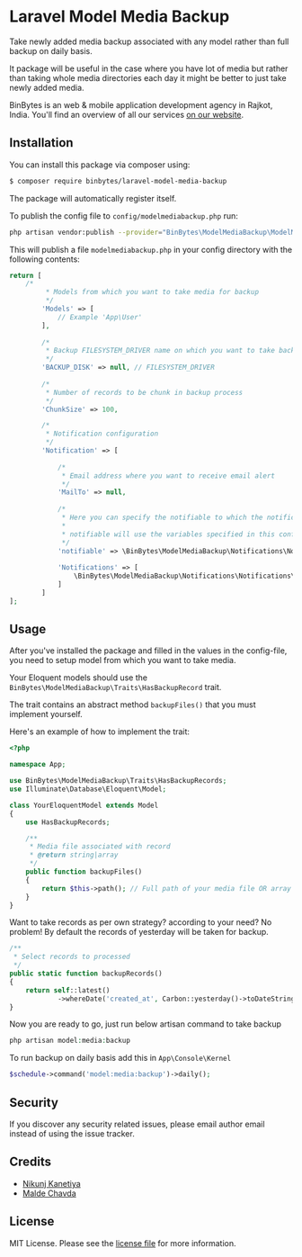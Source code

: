 # Laravel Model Media Backup
Take newly added media backup associated with any model rather than full backup on daily basis.

It package will be useful in the case where you have lot of media but rather than taking whole media directories each day it might be better to just take newly added media.


BinBytes is an web & mobile application development agency in Rajkot, India. You'll find an overview of all our services [on our website](https://binbytes.com).

## Installation

You can install this package via composer using:

``` bash
$ composer require binbytes/laravel-model-media-backup
```

The package will automatically register itself.

To publish the config file to `config/modelmediabackup.php` run:

```bash
php artisan vendor:publish --provider="BinBytes\ModelMediaBackup\ModelMediaBackupServiceProvider"
```
This will publish a file `modelmediabackup.php` in your config directory with the following contents:

```php
return [
    /*
         * Models from which you want to take media for backup
         */
        'Models' => [
            // Example 'App\User'
        ],
    
        /*
         * Backup FILESYSTEM_DRIVER name on which you want to take backup
         */
        'BACKUP_DISK' => null, // FILESYSTEM_DRIVER
    
        /*
         * Number of records to be chunk in backup process
         */
        'ChunkSize' => 100,

        /*
         * Notification configuration
         */
        'Notification' => [
    
            /*
             * Email address where you want to receive email alert
             */
            'MailTo' => null,
    
            /*
             * Here you can specify the notifiable to which the notifications should be sent. The default
             *
             * notifiable will use the variables specified in this config file.
             */
            'notifiable' => \BinBytes\ModelMediaBackup\Notifications\Notifiable::class,
    
            'Notifications' => [
                \BinBytes\ModelMediaBackup\Notifications\Notifications\MediaBackupSuccessful::class,
            ]
        ]
];
```
## Usage
After you've installed the package and filled in the values in the config-file, you need to setup model from which you want to take media.

Your Eloquent models should use the `BinBytes\ModelMediaBackup\Traits\HasBackupRecord` trait.

The trait contains an abstract method `backupFiles()` that you must implement yourself. 

Here's an example of how to implement the trait:

```php
<?php

namespace App;

use BinBytes\ModelMediaBackup\Traits\HasBackupRecords;
use Illuminate\Database\Eloquent\Model;

class YourEloquentModel extends Model
{
    use HasBackupRecords;

    /**
     * Media file associated with record
     * @return string|array
     */
    public function backupFiles()
    {
        return $this->path(); // Full path of your media file OR array of paths
    }
}
```

Want to take records as per own strategy? according to your need? No problem!
By default the records of yesterday will be taken for backup.

```php
/**
 * Select records to processed
 */
public static function backupRecords()
{
    return self::latest()
            ->whereDate('created_at', Carbon::yesterday()->toDateString());
}
```

Now you are ready to go, just run below artisan command to take backup
```php
php artisan model:media:backup
```

To run backup on daily basis add this in `App\Console\Kernel`
```php
$schedule->command('model:media:backup')->daily();
```

## Security

If you discover any security related issues, please email author email instead of using the issue tracker.

## Credits

- [Nikunj Kanetiya](https://github.com/nikkanetiya)
- [Malde Chavda](https://github.com/maldechavda)

## License

MIT License. Please see the [license file](LICENSE.md) for more information.

[link-author]: https://github.com/binbytes
